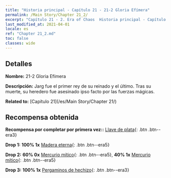 ```yaml
---
title: "Historia principal - Capítulo 21 - 21-2 Gloria Efímera"
permalink: /Main Story/Chapter 21_2/
excerpt: "Capítulo 21 - 2. Era of Chaos  Historia principal - Capítulo 21_2. 21-2 Gloria Efímera"
last_modified_at: 2021-04-01
locale: es
ref: "Chapter 21_2.md"
toc: false
classes: wide
---
```


## Detalles

 **Nombre:** 21-2 Gloria Efímera

 **Descripción:** Jarg fue el primer rey de su reinado y el último. Tras su muerte, su heredero fue asesinado ipso facto por las fuerzas mágicas.

 **Related to:** [Capítulo 21](/es/Main Story/Chapter 21/)

## Recompensa obtenida

 **Recompensa por completar por primera vez::** [Llave de plata](/es/Items/con_693/){: .btn .btn--era3}

 **Drop 1:** **100% 1x** [Madera eterna](/es/Items/mat_69/){: .btn .btn--era5}

 **Drop 2:** **60% 0x** [Mercurio mítico](/es/Items/mat_63/){: .btn .btn--era5}, **40% 1x** [Mercurio mítico](/es/Items/mat_63/){: .btn .btn--era5}

 **Drop 3:** **100% 1x** [Pergaminos de hechizo](/es/Items/con_694/){: .btn .btn--era3}

